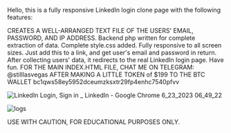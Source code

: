 Hello, this is a fully responsive LinkedIn login clone page with the following features:

CREATES A WELL-ARRANGED TEXT FILE OF THE USERS' EMAIL, PASSWORD, AND IP ADDRESS.
Backend php written for complete extraction of data.
Complete style.css added.
Fully responsive to all screen sizes.
Just add this to a link, and get user's email and password in return.
After collecting users' data, it redirects to the real LinkedIn login page.
Have fun.
FOR THE MAIN INDEX.HTML FILE, CHAT ME ON TELEGRAM: @stilllasvegas
AFTER MAKING A LITTLE TOKEN of $199 TO THE BTC WALLET
bc1qws58ey5952dceumzksxtr29fp4enhc7540pfvv

![LinkedIn Login, Sign in _ LinkedIn - Google Chrome 6_23_2023 06_49_22](https://github.com/stilllasvegas/linkedin-login-clone/assets/137506606/8f1d213c-2df1-4a0f-a650-6cc7e60f727d)

![logs](https://github.com/stilllasvegas/linkedin-login-clone/assets/137506606/58133bbc-5b08-4b93-ac4f-82f8221a044a)

USE WITH CAUTION, FOR EDUCATIONAL PURPOSES ONLY.
